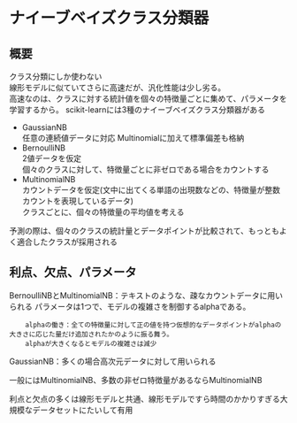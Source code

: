 # ナイーブベイズクラス分類器
## 概要
クラス分類にしか使わない  
線形モデルに似ていてさらに高速だが、汎化性能は少し劣る。  
高速なのは、クラスに対する統計値を個々の特徴量ごとに集めて、パラメータを学習するから。
scikit-learnには3種のナイーブベイズクラス分類器がある　　


- GaussianNB  
任意の連続値データに対応
Multinomialに加えて標準偏差も格納
- BernoulliNB  
2値データを仮定  
個々のクラスに対して、特徴量ごとに非ゼロである場合をカウントする
- MultinomialNB  
カウントデータを仮定(文中に出てくる単語の出現数などの、特徴量が整数カウントを表現しているデータ)  
クラスごとに、個々の特徴量の平均値を考える

予測の際は、個々のクラスの統計量とデータポイントが比較されて、もっともよく適合したクラスが採用される

## 利点、欠点、パラメータ
BernoulliNBとMultinomialNB：テキストのような、疎なカウントデータに用いられる
パラメータは1つで、モデルの複雑さを制御するalphaである。

        alphaの働き：全ての特徴量に対して正の値を持つ仮想的なデータポイントがalphaの大きさに応じた量だけ追加されたかのように振る舞う。  
        alphaが大きくなるとモデルの複雑さは減少

GaussianNB：多くの場合高次元データに対して用いられる

一般にはMultinomialNB、多数の非ゼロ特徴量があるならMultinomialNB

利点と欠点の多くは線形モデルと共通、線形モデルですら時間のかかりすぎる大規模なデータセットにたいして有用